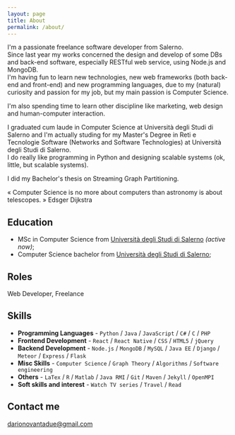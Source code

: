```yaml
---
layout: page
title: About
permalink: /about/
---
```


I'm a passionate freelance software developer from Salerno. <br/>
Since last year my works concerned the design and develop of some DBs and back-end software, especially RESTful web service, using Node.js and MongoDB. <br />
I'm having fun to learn new technologies, new web frameworks (both back-end and front-end) and new programming languages, due to my (natural) curiosity and passion for my job, but my main passion is Computer Science.

I'm also spending time to learn other discipline like marketing, web design and human-computer interaction.

I graduated cum laude in Computer Science at Università degli Studi di Salerno and I'm actually studing for my Master's Degree in Reti e Tecnologie Software (Networks and Software Technologies) at Università degli Studi di Salerno. <br />
I do really like programming in Python and designing scalable systems (ok, little, but scalable systems).

I did my Bachelor's thesis on Streaming Graph Partitioning.

« Computer Science is no more about computers than astronomy is about telescopes. »
Edsger Dijkstra

## Education

* MSc in Computer Science from [Università degli Studi di Salerno](http://www.unisa.it) *(active now)*;
* Computer Science bachelor from [Università degli Studi di Salerno](http://www.unisa.it);


<!--  
    TODO check absolute link
-->
## Roles

Web Developer, Freelance

## Skills
<!--
    TODO update skills
-->
* **Programming Languages** - `Python` / `Java` / `JavaScript` / `C#` / `C` / `PHP`
* **Frontend Development** - `React` / `React Native` / `CSS`  / `HTML5` / `jQuery` 
* **Backend Development** - `Node.js` / `MongoDB` / `MySQL` / `Java EE` / `Django` / `Meteor` / `Express` / `Flask`
* **Misc Skills** - `Computer Science` / `Graph Theory` / `Algorithms` / `Software engineering`
* **Others** - `LaTex` / `R` / `Matlab` / `Java RMI` / `Git` / `Maven` / `Jekyll` / `OpenMPI`
* **Soft skills and interest** - `Watch TV series` / `Travel` / `Read`

## Contact me

[darionovantadue@gmail.com](mailto:darionovantadue@gmail.com)
